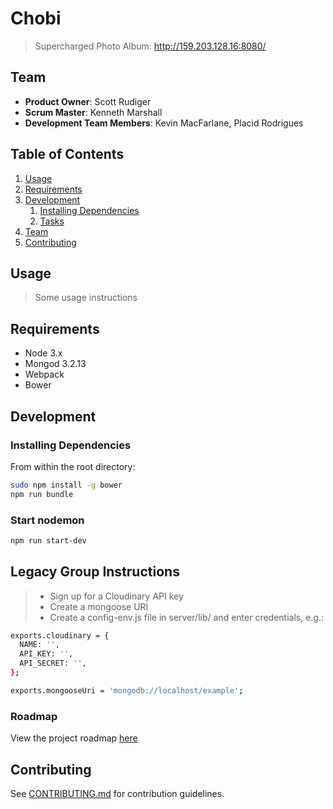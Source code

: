 # Chobi

> Supercharged Photo Album:
> http://159.203.128.16:8080/

## Team

  - __Product Owner__: Scott Rudiger
  - __Scrum Master__: Kenneth Marshall
  - __Development Team Members__: Kevin MacFarlane, Placid Rodrigues

## Table of Contents

1. [Usage](#Usage)
1. [Requirements](#requirements)
1. [Development](#development)
    1. [Installing Dependencies](#installing-dependencies)
    1. [Tasks](#tasks)
1. [Team](#team)
1. [Contributing](#contributing)

## Usage

> Some usage instructions

## Requirements

- Node 3.x
- Mongod 3.2.13
- Webpack
- Bower


## Development

### Installing Dependencies

From within the root directory:

```sh
sudo npm install -g bower
npm run bundle
```

### Start nodemon

```sh
npm run start-dev
```

## Legacy Group Instructions

> - Sign up for a Cloudinary API key
> - Create a mongoose URI
> - Create a config-env.js file in server/lib/ and enter credentials, e.g.:

```sh
exports.cloudinary = {
  NAME: '',
  API_KEY: '',
  API_SECRET: '',
};

exports.mongooseUri = 'mongodb://localhost/example';
```

### Roadmap

View the project roadmap [here](https://github.com/hrr24-gallifrey/chobi/issues)


## Contributing

See [CONTRIBUTING.md](CONTRIBUTING.md) for contribution guidelines.
